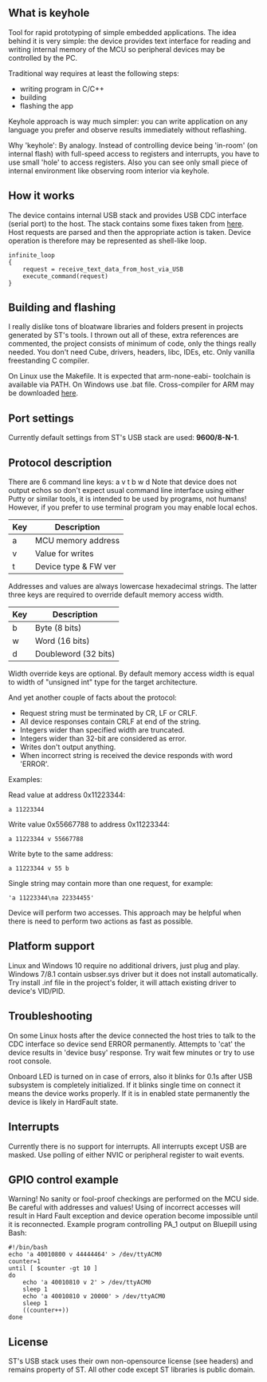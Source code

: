 What is keyhole
---------------

Tool for rapid prototyping of simple embedded applications. The idea behind it 
is very simple: the device provides text interface for reading and writing 
internal memory of the MCU so peripheral devices may be controlled by the PC.

Traditional way requires at least the following steps:
- writing program in C/C++
- building
- flashing the app

Keyhole approach is way much simpler: you can write application on any language
you prefer and observe results immediately without reflashing. 

Why 'keyhole': By analogy. Instead of controlling device being 'in-room' (on 
internal flash) with full-speed access to registers and interrupts, you have 
to use small 'hole' to access registers. Also you can see only small piece of 
internal environment like observing room interior via keyhole.


How it works
------------

The device contains internal USB stack and provides USB CDC interface (serial 
port) to the host. The stack contains some fixes taken from 
[here](https://github.com/philrawlings/bluepill-usb-cdc-test).
Host requests are parsed and then the appropriate action is taken. Device 
operation is therefore may be represented as shell-like loop.

    infinite_loop
    {
        request = receive_text_data_from_host_via_USB
        execute_command(request)
    }


Building and flashing
---------------------

I really dislike tons of bloatware libraries and folders present in projects
generated by ST's tools. I thrown out all of these, extra references are commented,
the project consists of minimum of code, only the things really needed. 
You don't need Cube, drivers, headers, libc, IDEs, etc. Only vanilla freestanding C compiler.

On Linux use the Makefile. It is expected that arm-none-eabi- toolchain is 
available via PATH. On Windows use .bat file. Cross-compiler for ARM may be
downloaded 
[here](https://developer.arm.com/tools-and-software/open-source-software/developer-tools/gnu-toolchain/gnu-rm/downloads).


Port settings
-------------

Currently default settings from ST's USB stack are used: __9600/8-N-1__.


Protocol description
--------------------

There are 6 command line keys: a v t b w d
Note that device does not output echos so don't expect usual command line
interface using either Putty or similar tools, it is intended to be used by 
programs, not humans!
However, if you prefer to use terminal program you may enable local echos.

| Key | Description         |
|-----|---------------------|
| a   | MCU memory address  |
| v   | Value for writes    |
| t   | Device type & FW ver|

Addresses and values are always lowercase hexadecimal strings.
The latter three keys are required to override default memory access width.

| Key | Description         |
|-----|---------------------|
| b   | Byte (8 bits)       |
| w   | Word (16 bits)      |
| d   | Doubleword (32 bits)|

Width override keys are optional. By default memory access width is equal to
width of "unsigned int" type for the target architecture.

And yet another couple of facts about the protocol:

- Request string must be terminated by CR, LF or CRLF.
- All device responses contain CRLF at end of the string.
- Integers wider than specified width are truncated. 
- Integers wider than 32-bit are considered as error. 
- Writes don't output anything.
- When incorrect string is received the device responds with word 'ERROR'.

Examples:

Read value at address 0x11223344:

    a 11223344

Write value 0x55667788 to address 0x11223344:

    a 11223344 v 55667788

Write byte to the same address:

    a 11223344 v 55 b

Single string may contain more than one request, for example:

    'a 11223344\na 22334455'

Device will perform two accesses. 
This approach may be helpful when there is need to perform two actions as
fast as possible.


Platform support
----------------

Linux and Windows 10 require no additional drivers, just plug and play.
Windows 7/8.1 contain usbser.sys driver but it does not install automatically.
Try install .inf file in the project's folder, it will attach existing driver
to device's VID/PID.


Troubleshooting
---------------

On some Linux hosts after the device connected the host tries to talk to the 
CDC interface so device send ERROR permanently. Attempts to 'cat' the device
results in 'device busy' response.
Try wait few minutes or try to use root console.

Onboard LED is turned on in case of errors, also it blinks for 0.1s after
USB subsystem is completely initialized. If it blinks single time on connect
it means the device works properly. If it is in enabled state permanently
the device is likely in HardFault state.


Interrupts
----------

Currently there is no support for interrupts. All interrupts except USB are
masked. Use polling of either NVIC or peripheral register to wait events.


GPIO control example
--------------------

Warning! No sanity or fool-proof checkings are performed on the MCU side. Be 
careful with addresses and values! Using of incorrect accesses will result in 
Hard Fault exception and device operation become impossible until it is 
reconnected. 
Example program controlling PA_1 output on Bluepill using Bash:

    #!/bin/bash
    echo 'a 40010800 v 44444464' > /dev/ttyACM0
    counter=1
    until [ $counter -gt 10 ]
    do
        echo 'a 40010810 v 2' > /dev/ttyACM0
        sleep 1
        echo 'a 40010810 v 20000' > /dev/ttyACM0
        sleep 1
        ((counter++))
    done


License
-------

ST's USB stack uses their own non-opensource license (see headers) and remains property 
of ST. All other code except ST libraries is public domain.
